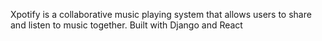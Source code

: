 Xpotify is a collaborative music playing system that allows users to share and listen to music together. Built with Django and React